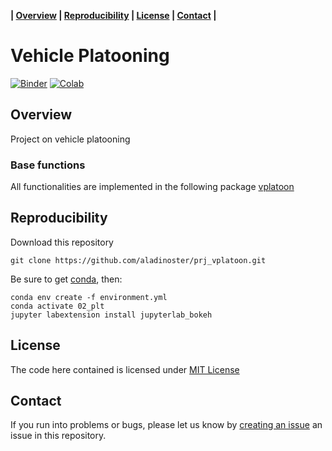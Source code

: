 **| [Overview](#overview) | [Reproducibility](#reproducibility) | [License](#license) | [Contact](#contact) |**

# Vehicle Platooning

[![Binder](https://mybinder.org/badge_logo.svg)](https://mybinder.org/v2/gh/aladinoster/prj_vplatoon.git/Project03?filepath=Project03.ipynb) [![Colab](https://colab.research.google.com/assets/colab-badge.svg)](https://colab.research.google.com/github/aladinoster/prj_vplatoon/blob/Project03/Project03.ipynb)

## Overview

Project on vehicle platooning

### Base functions 

All functionalities are implemented in the following package [vplatoon](https://github.com/aladinoster/vplatoon)

## Reproducibility

Download this repository

```{bash}
git clone https://github.com/aladinoster/prj_vplatoon.git
```

Be sure to get [conda](https://www.anaconda.com/distribution/), then:

```{bash}
conda env create -f environment.yml
conda activate 02_plt
jupyter labextension install jupyterlab_bokeh
```

## License

The code here contained is licensed under [MIT License](LICENSE)

## Contact 

If you run into problems or bugs, please let us know by [creating an issue](https://github.com/aladinoster/prj_vplatoon/issues/new) an issue in this repository.
